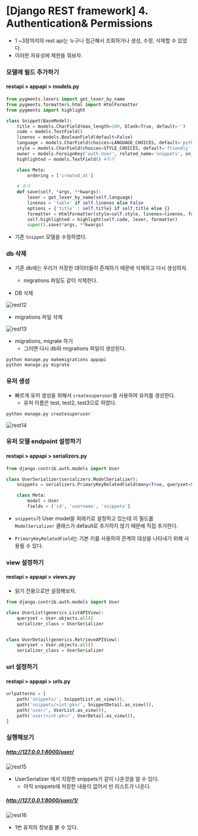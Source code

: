 # [Django REST framework] 4. Authentication& Permissions

- 1 ~3장까지의 rest api는 누구나 접근해서 조회하거나 생성, 수정, 삭제할 수 있었다.
- 이러한 자유성에 제한을 줘보자.

### 모델에 필드 추가하기

#### restapi > appapi > models.py

```python
from pygments.lexers import get_lexer_by_name
from pygments.formatters.html import HtmlFormatter
from pygments import highlight

class Snippet(BaseModel):
    title = models.CharField(max_length=100, blank=True, default='')
    code = models.TextField()
    linenos = models.BooleanField(default=False)
    language = models.CharField(choices=LANGUAGE_CHOICES, default='python', max_length=100)
    style = models.CharField(choices=STYLE_CHOICES, default='friendly', max_length=100)
    owner = models.ForeignKey('auth.User', related_name='snippets', on_delete=models.CASCADE # 추가
    highlighted = models.TextField() #추가

    class Meta:
        ordering = ['created_at']
	
    # 추가
    def save(self, *args, **kwargs):
        lexer = get_lexer_by_name(self.language)
        linenos = 'table' if self.linenos else False
        options = {'title' : self.title} if self.title else {}
        formatter = HtmlFormatter(style=self.style, linenos=linenos, full=True, **options)
        self.highlighted = highlight(self.code, lexer, formatter)
        super().save(*args, **kwargs)
```

- 기존 `Snippet` 모델을 수정하였다.

### db 삭제

- 기존 db에는 우리가 저장한 데이터들이 존재하기 때문에 삭제하고 다시 생성하자.
  - migrations 파일도 같이 삭제한다.

- DB 삭제

![rest12](image/restapi12.png)

- migrations 파일 삭제

![rest13](image/restapi13.png)

- migrations, migrate 하기
  - 그러면 다시 db와 migrations 파일이 생성된다.

```bash
python manage.py makemigrations appapi
python manage.py migrate
```

### 유저 생성

- 빠르게 유저 생성을 위해서 `createsuperuser`를 사용하여 유저를 생성한다.
  - 유저 이름은 test, test2, test3으로 하였다.

```bash
python manage.py createsuperuser
```

![rest14](image/restapi14.png)

### 유저 모델 endpoint 설정하기

#### restapi > appapi > serializers.py

```python
from django.contrib.auth.models import User

class UserSerializer(serializers.ModelSerializer):
    snippets = serializers.PrimaryKeyRelatedField(many=True, queryset=Snippet.objects.all())

    class Meta:
        model = User
        fields = ['id', 'username', 'snippets']
```

- `snippets`가 User model을 외래키로 설정하고 있는데 이 필드를  `ModelSerializer` 클래스가 default로 추가하지 않기 때문에 직접 추가한다.

- `PrimaryKeyRelatedField`는 기본 키를 사용하여 관계의 대상을 나타내기 위해 사용될 수 있다.

### view 설정하기

#### restapi > appapi > views.py

- 읽기 전용으로만 설정해보자.

```python
from django.contrib.auth.models import User

class UserList(generics.ListAPIView):
    queryset = User.objects.all()
    serializer_class = UserSerializer


class UserDetail(generics.RetrieveAPIView):
    queryset = User.objects.all()
    serializer_class = UserSerializer
```

### url 설정하기

#### restapi > appapi > urls.py

```python
urlpatterns = [
    path('snippets/', SnippetList.as_view()),
    path('snippets/<int:pk>/', SnippetDetail.as_view()),
    path('user/', UserList.as_view()),
    path('user/<int:pk>/', UserDetail.as_view()),
]
```

### 실행해보기

##### http://127.0.0.1:8000/user/

![rest15](image/restapi15.png)

- UserSerializer 에서 지정한 snippets가 같이 나온것을 알 수 있다.
  - 아직 snippets에 저장한 내용이 없어서 빈 리스트가 나온다.

##### http://127.0.0.1:8000/user/1/

![rest16](image/restapi16.png)

- 1번 유저의 정보를 볼 수 있다.
